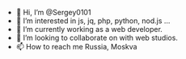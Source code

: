 - 👋 Hi, I’m @Sergey0101
- 👀 I’m interested in js, jq, php, python, nod.js ...
- 🌱 I’m currently working as a web developer.
- 💞️ I’m looking to collaborate on with web studios.
- 📫 How to reach me Russia, Moskva

<!---
Sergey0101/Sergey0101 is a ✨ special ✨ repository because its `README.md` (this file) appears on your GitHub profile.
You can click the Preview link to take a look at your changes.
--->
